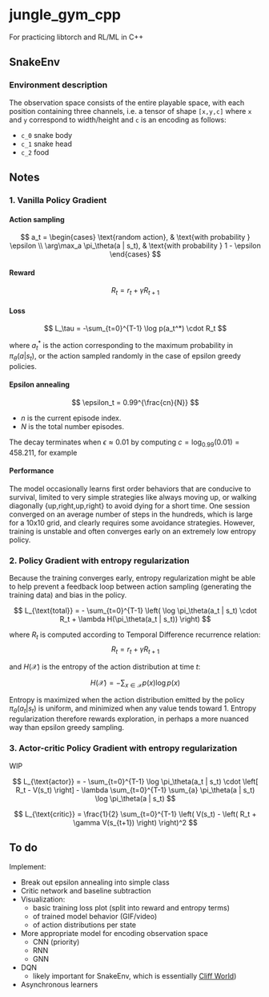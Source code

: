# jungle_gym_cpp
For practicing libtorch and RL/ML in C++



## SnakeEnv

### Environment description

The observation space consists of the entire playable space, with each position containing three channels, i.e. a tensor
of shape `[x,y,c]` where `x` and `y` correspond to width/height and `c` is an encoding as follows:
- `c_0` snake body
- `c_1` snake head
- `c_2` food

## Notes

### 1. Vanilla Policy Gradient

#### Action sampling
$$
a_t =
\begin{cases}
\text{random action}, & \text{with probability } \epsilon \\
\arg\max_a \pi_\theta(a | s_t), & \text{with probability } 1 - \epsilon
\end{cases}
$$

#### Reward
$$ R_t = r_t + \gamma R_{t+1}$$

#### Loss

$$
L_\tau = -\sum_{t=0}^{T-1} \log p(a_t^*) \cdot R_t
$$

where $a_t^*$ is the action corresponding to the maximum probability in $\pi_\theta(a | s_t)$, or the action sampled
randomly in the case of epsilon greedy policies.

#### Epsilon annealing

$$
\epsilon_t = 0.99^{\frac{cn}{N}}
$$

- $n$ is the current episode index.
- $N$ is the total number episodes. 

The decay terminates when $\epsilon \approx 0.01$ by computing $c = \log_{0.99}(0.01) = 458.211$, for example

#### Performance

The model occasionally learns first order behaviors that are conducive to survival, limited to very simple strategies 
like always moving up, or walking diagonally {up,right,up,right} to avoid dying for a short time. One session converged on an average 
number of steps in the hundreds, which is large for a 10x10 grid, and clearly requires some avoidance strategies. 
However, training is unstable and often converges early on an extremely low entropy policy.

### 2. Policy Gradient with entropy regularization

Because the training converges early, entropy regularization might be able to help prevent a feedback loop between 
action sampling (generating the training data) and bias in the policy.

$$
L_{\text{total}} = - \sum_{t=0}^{T-1} \left( \log \pi_\theta(a_t | s_t) \cdot R_t + \lambda H(\pi_\theta(a_t | s_t)) \right)
$$

where $R_t$ is computed according to Temporal Difference recurrence relation:
$$ R_t = r_t + \gamma R_{t+1}$$

and $H(\mathcal{X})$ is the entropy of the action distribution at time $t$:

$$
H(\mathcal{X}) = - \sum_{x \in \mathcal{X}} p(x) \log p(x)
$$

Entropy is maximized when the action distribution emitted by the policy $\pi_\theta(a_t|s_t)$ is uniform, and minimized 
when any value tends toward 1. Entropy regularization therefore rewards exploration, in perhaps a more nuanced way than 
epsilon greedy sampling.

### 3. Actor-critic Policy Gradient with entropy regularization

WIP

$$
L_{\text{actor}} = - \sum_{t=0}^{T-1} \log \pi_\theta(a_t | s_t) \cdot \left[ R_t - V(s_t) \right] - \lambda \sum_{t=0}^{T-1} \sum_{a} \pi_\theta(a | s_t) \log \pi_\theta(a | s_t)
$$

$$
L_{\text{critic}} = \frac{1}{2} \sum_{t=0}^{T-1} \left( V(s_t) - \left( R_t + \gamma V(s_{t+1}) \right) \right)^2
$$

## To do
Implement:
- Break out epsilon annealing into simple class
- Critic network and baseline subtraction
- Visualization:
  - basic training loss plot (split into reward and entropy terms)
  - of trained model behavior (GIF/video)
  - of action distributions per state
- More appropriate model for encoding observation space
  - CNN (priority)
  - RNN
  - GNN
- DQN 
  - likely important for SnakeEnv, which is essentially [Cliff World](https://distill.pub/2019/paths-perspective-on-value-learning/))
- Asynchronous learners

